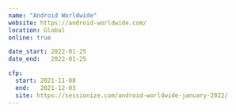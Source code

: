 ```yaml
---
name: "Android Worldwide"
website: https://android-worldwide.com/
location: Global
online: true

date_start: 2022-01-25
date_end:   2022-01-25

cfp:
  start: 2021-11-08
  end:   2021-12-03
  site: https://sessionize.com/android-worldwide-january-2022/
---
```

